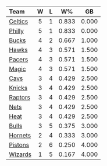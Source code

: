 | Team                            |  W  |  L  |  W%   |  GB   |
|:--------------------------------|:---:|:---:|:-----:|:-----:|
| [Celtics](/r/bostonceltics)     |  5  |  1  | 0.833 | 0.000 |
| [Philly](/r/sixers)             |  5  |  1  | 0.833 | 0.000 |
| [Bucks](/r/MkeBucks)            |  4  |  2  | 0.667 | 1.000 |
| [Hawks](/r/AtlantaHawks)        |  4  |  3  | 0.571 | 1.500 |
| [Pacers](/r/pacers)             |  4  |  3  | 0.571 | 1.500 |
| [Magic](/r/OrlandoMagic)        |  4  |  3  | 0.571 | 1.500 |
| [Cavs](/r/clevelandcavs)        |  3  |  4  | 0.429 | 2.500 |
| [Knicks](/r/NYKnicks)           |  3  |  4  | 0.429 | 2.500 |
| [Raptors](/r/torontoraptors)    |  3  |  4  | 0.429 | 2.500 |
| [Nets](/r/GoNets)               |  3  |  4  | 0.429 | 2.500 |
| [Heat](/r/heat)                 |  3  |  4  | 0.429 | 2.500 |
| [Bulls](/r/chicagobulls)        |  3  |  5  | 0.375 | 3.000 |
| [Hornets](/r/CharlotteHornets)  |  2  |  4  | 0.333 | 3.000 |
| [Pistons](/r/DetroitPistons)    |  2  |  6  | 0.250 | 4.000 |
| [Wizards](/r/washingtonwizards) |  1  |  5  | 0.167 | 4.000 |
